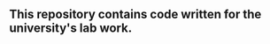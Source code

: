 ﻿This repository contains code written for the university's lab work.
--------------------------------------------------------------------
